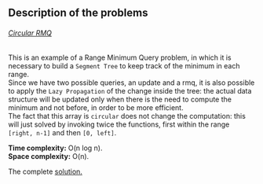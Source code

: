 ## Description of the problems

###### [Circular RMQ](https://codeforces.com/problemset/problem/52/C)

This is an example of a Range Minimum Query problem, in which it is necessary to build a `Segment Tree` to keep track of the minimum in each range. <br>
Since we have two possible queries, an update and a rmq, it is also possible to apply the `Lazy Propagation` of the change inside the tree: the actual data structure will be updated only when there is the need to compute the minimum and not before, in order to be more efficient.<br>
The fact that this array is `circular` does not change the computation: this will just solved by invoking twice the functions, first within the range `[right, n-1]` and then `[0, left]`.

**Time complexity:** O(n log n). <br>
**Space complexity:** O(n).

The complete [solution.](https://github.com/Claire-gip/CompetitiveProgramming-Unipi/blob/master/Lecture_11/rmq.cc)